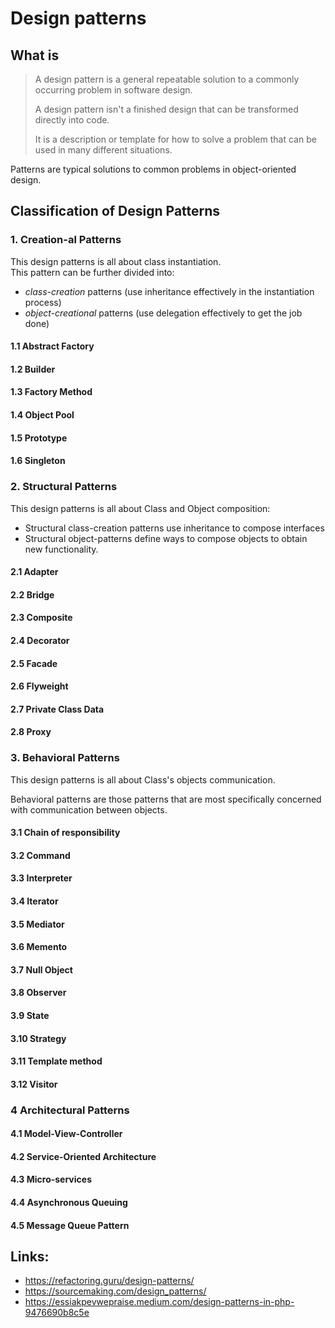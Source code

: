 # Design patterns

## What is
> A design pattern is a general repeatable solution to a commonly occurring problem in software design. 
> 
> A design pattern isn't a finished design that can be transformed directly into code. 
> 
> It is a description or template for how to solve a problem that can be used in many different situations.

Patterns are typical solutions to common problems in object-oriented design.

## Classification of Design Patterns

### 1. Creation-al Patterns
This design patterns is all about class instantiation.  
This pattern can be further divided into:
 - _class-creation_ patterns (use inheritance effectively in the instantiation process) 
 - _object-creational_ patterns (use delegation effectively to get the job done)

#### 1.1 Abstract Factory
#### 1.2 Builder
#### 1.3 Factory Method
#### 1.4 Object Pool
#### 1.5 Prototype
#### 1.6 Singleton

### 2. Structural Patterns
This design patterns is all about Class and Object composition:
- Structural class-creation patterns use inheritance to compose interfaces
- Structural object-patterns define ways to compose objects to obtain new functionality.

#### 2.1 Adapter
#### 2.2 Bridge
#### 2.3 Composite
#### 2.4 Decorator
#### 2.5 Facade
#### 2.6 Flyweight
#### 2.7 Private Class Data
#### 2.8 Proxy

### 3. Behavioral Patterns
This design patterns is all about Class's objects communication.

Behavioral patterns are those patterns that are most specifically concerned with communication between objects.

#### 3.1 Chain of responsibility
#### 3.2 Command
#### 3.3 Interpreter
#### 3.4 Iterator
#### 3.5 Mediator
#### 3.6 Memento
#### 3.7 Null Object
#### 3.8 Observer
#### 3.9 State
#### 3.10 Strategy
#### 3.11 Template method 
#### 3.12 Visitor

### 4 Architectural Patterns
#### 4.1 Model-View-Controller
#### 4.2 Service-Oriented Architecture
#### 4.3 Micro-services
#### 4.4 Asynchronous Queuing
#### 4.5 Message Queue Pattern

## Links:
- https://refactoring.guru/design-patterns/
- https://sourcemaking.com/design_patterns/
- https://essiakpevwepraise.medium.com/design-patterns-in-php-9476690b8c5e